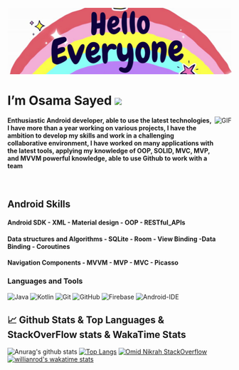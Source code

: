 <p>
  <img src="https://raw.githubusercontent.com/Vivekagent47/Vivekagent47/master/hello.svg">
</p>

# I’m Osama Sayed  <img width="30px" src="https://media.tenor.com/images/3b388fe03da271d2674faf85eb7c3fcd/tenor.gif" />

<img align="right" alt="GIF" height="160px" src="https://media.giphy.com/media/du3J3cXyzhj75IOgvA/giphy.gif" />
 
#### Enthusiastic Android developer, able to use the latest technologies, I have more than a year working on various projects, I have the ambition to develop my skills and work in a challenging collaborative environment, I have worked on many applications with the latest tools, applying my  knowledge of OOP, SOLID, MVC, MVP, and MVVM powerful knowledge, able to use Github to work with a team 
<br>

## Android Skills 
#### Android SDK - XML - Material design - OOP - RESTful_APIs
#### Data structures and Algorithms - SQLite -	Room - View Binding -Data Binding - Coroutines 
#### Navigation Components - MVVM - MVP - MVC - Picasso
  
### Languages and Tools
![Java](http://img.shields.io/badge/-Java-5B4638?style=flat-square&logo=java&logoColor=ffffff)
![Kotlin](https://img.shields.io/badge/-Kotlin-5F73D9?style=flat-square&logo=Kotlin&logoColor=ffffff)
![Git](https://img.shields.io/badge/-Git-%23F05032?style=flat-square&logo=git&logoColor=%23ffffff)
![GitHub](https://img.shields.io/badge/-GitHub-181717?style=flat-square&logo=github)
![Firebase](https://img.shields.io/badge/-Firebase-FFCA28?style=flat-square&logo=firebase&logoColor=ffffff)
![Android-IDE](http://img.shields.io/badge/-Android-30D780?style=flat-square&logo=android&logoColor=ffffff)

## &#x1f4c8; Github Stats & Top Languages & StackOverFlow stats & WakaTime Stats
![Anurag's github stats](https://github-readme-stats.vercel.app/api?username=osamasayed151&show_icons=true&theme=dark&hide_border=true&icon_color=fff)
[![Top Langs](https://github-readme-stats.vercel.app/api/top-langs/?username=osamasayed151&langs_count=8&theme=dark&hide_border=true&icon_color=fff)](https://github.com/osamasayed151/github-readme-stats)
[![Omid Nikrah StackOverflow](https://github-readme-stackoverflow.vercel.app/?userID=10733439&&theme=dark)](https://stackoverflow.com/users/10733439/omid-nikrah)
[![willianrod's wakatime stats](https://github-readme-stats.vercel.app/api/wakatime?username=osamasayed585&&theme=dark)](https://github.com/anuraghazra/github-readme-stats)


<br />
